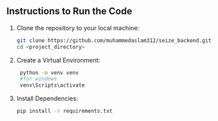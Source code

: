 

##  Instructions to Run the Code


1. Clone the repository to your local machine:

   ```bash
   git clone https://github.com/muhammedaslam312/seize_backend.git
   cd <project_directory>

2. Create a Virtual Environment:

   ```bash
    python -m venv venv
    #for windows
    venv\Scripts\activate

3. Install Dependencies:

    ```bash
    pip install -r requirements.txt

    

